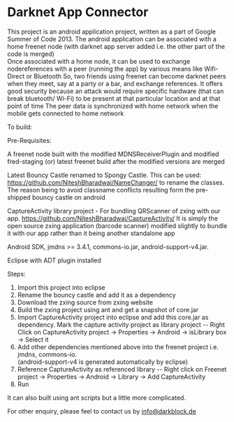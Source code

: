 Darknet App Connector
=======

This project is an android application project, written as a part of Google Summer of Code 2013.
The android application can be associated with a home freenet node (with darknet app server added i.e. the other part of the code is merged)  
Once associated with a home node, it can be used to exchange nodereferences with a peer (running the app) by various means like Wifi-Direct or Bluetooth
So, two friends using freenet can become darknet peers when they meet, say at a party or a bar, and exchange references. 
It offers good security because an attack would require specific hardware (that can break bluetooth/ Wi-Fi) to be present at that particular location and at that point of time
The peer data is synchronized with home network when the mobile gets connected to home network

To build:

Pre-Requisites:

A freenet node built with the modified MDNSReceiverPlugin and modified fred-staging
(or) latest freenet build after the modified versions are merged

Latest Bouncy Castle renamed to Spongy Castle. This can be used: https://github.com/NiteshBharadwaj/NameChanger/ to rename the classes. 
The reason being to avoid classname conflicts resulting form the pre-shipped bouncy castle on android

CaptureActivity library project - For bundling QRScanner of zxing with our app. 
https://github.com/NiteshBharadwaj/CaptureActivity/
It is simply the open source zxing application (barcode scanner) modified slightly to bundle it with our app rather than it being another standalone app

Android SDK,
jmdns >= 3.4.1,
commons-io.jar,
android-support-v4.jar.

Eclipse with ADT plugin installed

Steps:
1) Import this project into eclipse
2) Rename the bouncy castle and add it as a dependency
3) Download the zxing source from zxing website
4) Build the zxing project using ant and get a snapshot of core.jar
5) Import CaptureActivity project into eclipse and add this core.jar as dependency. 
Mark the capture activity project as library project --  Right Click on CaptureActivity project -> Properties -> Android -> isLibrary box -> Select it
6) Add other dependencies mentioned above into the freenet project i.e. jmdns, commons-io.    
(android-support-v4 is generated automatically by eclipse)
7) Reference CaptureActivity as referenced library -- Right click on Freenet project -> Properties -> Android -> Library -> Add CaptureActivity
8) Run 

It can also built using ant scripts but a little more complicated.

For other enquiry, please feel to contact us by info@darkblock.de

